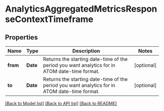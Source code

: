 # AnalyticsAggregatedMetricsResponseContextTimeframe

## Properties
Name | Type | Description | Notes
------------ | ------------- | ------------- | -------------
**from** | **Date** | Returns the starting date-time of the period you want analytics for in ATOM date-time format. | [optional] 
**to** | **Date** | Returns the starting date-time of the period you want analytics for in ATOM date-time format. | [optional] 

[[Back to Model list]](../README.md#documentation-for-models) [[Back to API list]](../README.md#documentation-for-api-endpoints) [[Back to README]](../README.md)


